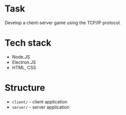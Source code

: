# Task
Develop a client-server game using the TCP/IP protocol.
# Tech stack 
* Node.JS
* Electron.JS
* HTML, CSS
# Structure
* `client/` - client application
* `server/` - server application